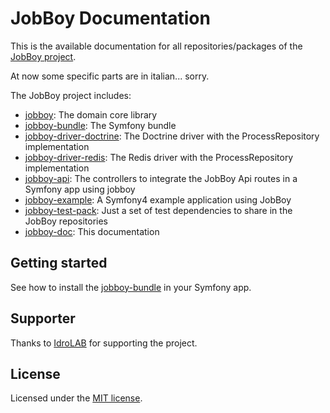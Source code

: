 # JobBoy Documentation

This is the available documentation for all repositories/packages of the
[JobBoy project](https://github.com/danielsan80?utf8=%E2%9C%93&tab=repositories&q=topic%3Ajobboy).

At now some specific parts are in italian... sorry.

The JobBoy project includes:

- [jobboy](./doc/jobboy.md): The domain core library
- [jobboy-bundle](./doc/jobboy-bundle.md): The Symfony bundle 
- [jobboy-driver-doctrine](./doc/jobboy-bundle.md#processrepository-on-doctrine):
The Doctrine driver with the ProcessRepository implementation
- [jobboy-driver-redis](./doc/jobboy-bundle.md#processrepository-on-redis):
The Redis driver with the ProcessRepository implementation
- [jobboy-api](./doc/jobboy-bundle.md#jobboy-api):
The controllers to integrate the JobBoy Api routes in a Symfony app using jobboy
- [jobboy-example](./doc/jobboy-example.md):
A Symfony4 example application using JobBoy
- [jobboy-test-pack](./doc/jobboy-test-pack.md):
Just a set of test dependencies to share in the JobBoy repositories
- [jobboy-doc](./README.md): This documentation


## Getting started

See how to install the [jobboy-bundle](./doc/jobboy-bundle.md) in your Symfony app. 


## Supporter

Thanks to [IdroLAB](https://www.idrolab.net) for supporting the project.

## License
Licensed under the [MIT license](LICENCE).


